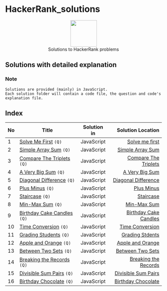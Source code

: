 # HackerRank_solutions

<p align="center">
    <a href="https://www.hackerrank.com/memon07">
        <img height=85 src="https://d3keuzeb2crhkn.cloudfront.net/hackerrank/assets/styleguide/logo_wordmark-f5c5eb61ab0a154c3ed9eda24d0b9e31.svg">
    </a>
    <br>Solutions to HackerRank problems
</p>

## Solutions with detailed explanation

### Note
```
Solutions are provided (mainly) in JavaScript.
Each solution folder will contain a code file, the question and code's explanation file.  

```

## Index
| No | Title       | Solution in           | Solution Location  |
| ----- | ------------- |:-------------:| -----:|
| 1 | [Solve Me First](https://www.hackerrank.com/challenges/solve-me-first/problem) ```(Q)```    | JavaScript | [Solve me first](Problem%20Solving/Solve%20me%20first) |
| 2 | [Simple Array Sum](https://www.hackerrank.com/challenges/simple-array-sum/problem) ```(Q)```    | JavaScript | [Simple Array Sum](Problem%20Solving/Simple%20Array%20Sum) |
| 3 | [Compare The Triplets](https://www.hackerrank.com/challenges/compare-the-triplets/problem) ```(Q)``` | JavaScript | [Compare The Triplets](Problem%20Solving/Compare%20The%20Triplets) |
| 4 | [A Very Big Sum](https://www.hackerrank.com/challenges/a-very-big-sum/problem) ```(Q)``` | JavaScript | [A Very Big Sum](Problem%20Solving/A%20Very%20Big%20Sum) |
| 5 | [Diagonal Difference](https://www.hackerrank.com/challenges/diagonal-difference/problem) ```(Q)``` | JavaScript | [Diagonal Difference](Problem%20Solving/Diagonal%20Difference) |
| 6 | [Plus Minus](https://www.hackerrank.com/challenges/plus-minus/problem) ```(Q)``` | JavaScript | [Plus Minus](Problem%20Solving/Plus%20Minus)
| 7 | [Staircase](https://www.hackerrank.com/challenges/staircase/problem) ```(Q)``` | JavaScript | [Staircase](Problem%20Solving/Staircase)
| 8 | [Min-Max Sum](https://www.hackerrank.com/challenges/mini-max-sum/problem) ```(Q)``` | JavaScript | [Min-Max Sum](Problem%20Solving/Min-Max%20Sum)
| 9 | [Birthday Cake Candles](https://www.hackerrank.com/challenges/birthday-cake-candles/problem) ```(Q)``` | JavaScript | [Birthday Cake Candles](Problem%20Solving/Birthday%20Cakes%20Candles)
| 10 | [Time Conversion](https://www.hackerrank.com/challenges/time-conversion/problem) ```(Q)``` | JavaScript | [Time Conversion](Problem%20Solving/Time%20Conversion)
| 11 | [Grading Students](https://www.hackerrank.com/challenges/grading/problem) ```(Q)``` | JavaScript | [Grading Stdents](Problem%20Solving/Grading%20Students)
| 12 | [Apple and Orange](https://www.hackerrank.com/challenges/apple-and-orange/problem) ```(Q)``` | JavaScript | [Apple and Orange](Problem%20Solving/Apple%20and%20Orange)
| 13 | [Between Two Sets](https://www.hackerrank.com/challenges/between-two-sets/problem) ```(Q)``` | JavaScript | [Between Two Sets](Problem%20Solving/Between%20Two%20Sets)
| 14 | [Breaking the Records](https://www.hackerrank.com/challenges/breaking-best-and-worst-records/problem) ```(Q)``` | JavaScript | [Breaking the Records](Problem%20Solving/Breaking%20the%20Records)
| 15 | [Divisible Sum Pairs](https://www.hackerrank.com/challenges/divisible-sum-pairs/problem) ```(Q)``` | JavaScript | [Divisible Sum Pairs](Problem%20Solving/Divisible%20Sum%20Pairs)
| 16 | [Birthday Chocolate](https://www.hackerrank.com/challenges/the-birthday-bar/problem) ```(Q)``` | JavaScript | [Birthday Chocolate](Problem%20Solving/Birthday%20Chocolate)

